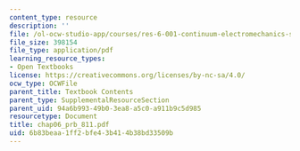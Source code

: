 ```yaml
---
content_type: resource
description: ''
file: /ol-ocw-studio-app/courses/res-6-001-continuum-electromechanics-spring-2009/6b83beaa1ff2bfe43b414b38bd33509b_chap06_prb_811.pdf
file_size: 398154
file_type: application/pdf
learning_resource_types:
- Open Textbooks
license: https://creativecommons.org/licenses/by-nc-sa/4.0/
ocw_type: OCWFile
parent_title: Textbook Contents
parent_type: SupplementalResourceSection
parent_uid: 94a6b993-49b0-3ea8-a5c0-a911b9c5d985
resourcetype: Document
title: chap06_prb_811.pdf
uid: 6b83beaa-1ff2-bfe4-3b41-4b38bd33509b
---
```

